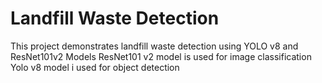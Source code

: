 # Landfill Waste Detection 
This project demonstrates landfill waste detection using YOLO v8 and ResNet101v2 Models
ResNet101 v2 model is used for image classification
Yolo v8 model i used for object detection
